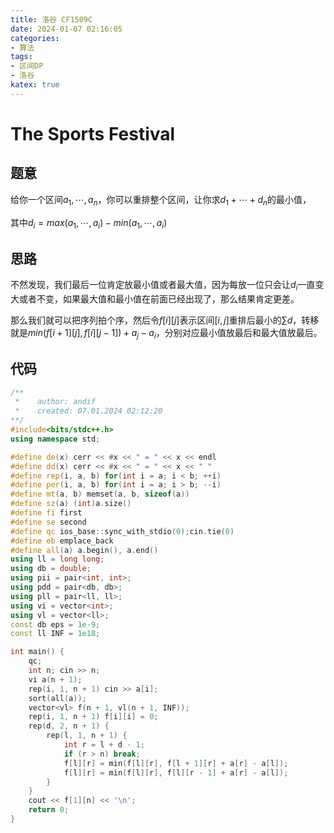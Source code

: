 ```yaml
---
title: 洛谷 CF1509C
date: 2024-01-07 02:16:05
categories:
- 算法
tags: 
- 区间DP
- 洛谷
katex: true
---
```


# The Sports Festival

## 题意

给你一个区间$a_1, \cdots, a_n$，你可以重排整个区间，让你求$d_1 + \cdots + d_n$的最小值，

其中$d_i = max(a_1, \cdots, a_i) - min(a_1, \cdots, a_i)$

## 思路

不然发现，我们最后一位肯定放最小值或者最大值，因为每放一位只会让$d_i$一直变大或者不变，如果最大值和最小值在前面已经出现了，那么结果肯定更差。


那么我们就可以把序列拍个序，然后令$f[i][j]$表示区间$[i, j]$重排后最小的$\sum d$，转移就是$min(f[i + 1][j], f[i][j - 1]) + a_j - a_i$，分别对应最小值放最后和最大值放最后。


## 代码
```c++
/**
 *    author: andif
 *    created: 07.01.2024 02:12:20
**/
#include<bits/stdc++.h>
using namespace std;

#define de(x) cerr << #x << " = " << x << endl
#define dd(x) cerr << #x << " = " << x << " "
#define rep(i, a, b) for(int i = a; i < b; ++i)
#define per(i, a, b) for(int i = a; i > b; --i)
#define mt(a, b) memset(a, b, sizeof(a))
#define sz(a) (int)a.size()
#define fi first
#define se second
#define qc ios_base::sync_with_stdio(0);cin.tie(0)
#define eb emplace_back
#define all(a) a.begin(), a.end()
using ll = long long;
using db = double;
using pii = pair<int, int>;
using pdd = pair<db, db>;
using pll = pair<ll, ll>;
using vi = vector<int>;
using vl = vector<ll>;
const db eps = 1e-9;
const ll INF = 1e18;

int main() {
    qc;
    int n; cin >> n;
    vi a(n + 1);
    rep(i, 1, n + 1) cin >> a[i];
    sort(all(a));
    vector<vl> f(n + 1, vl(n + 1, INF));
    rep(i, 1, n + 1) f[i][i] = 0;
    rep(d, 2, n + 1) {
        rep(l, 1, n + 1) {
            int r = l + d - 1;
            if (r > n) break;
            f[l][r] = min(f[l][r], f[l + 1][r] + a[r] - a[l]);
            f[l][r] = min(f[l][r], f[l][r - 1] + a[r] - a[l]);
        }
    }
    cout << f[1][n] << '\n';
    return 0;
}
```
